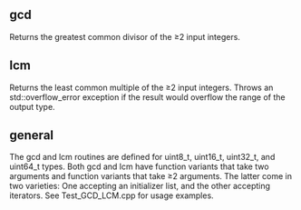 ## gcd

Returns the greatest common divisor of the &ge;2 input integers.

## lcm

Returns the least common multiple of the &ge;2 input integers. Throws an std::overflow\_error exception if the result would overflow the range of the output type.

## general

The gcd and lcm routines are defined for uint8\_t, uint16\_t, uint32\_t, and uint64\_t types. Both gcd and lcm have function variants that take two arguments and function variants that take &ge;2 arguments. The latter come in two varieties: One accepting an initializer list, and the other accepting iterators. See Test\_GCD\_LCM.cpp for usage examples.

